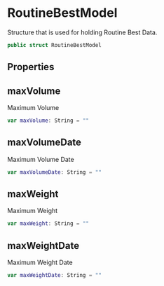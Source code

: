 # RoutineBestModel

Structure that is used for holding Routine Best Data.

``` swift
public struct RoutineBestModel
```

## Properties

## maxVolume

Maximum Volume

``` swift
var maxVolume: String = ""
```

## maxVolumeDate

Maximum Volume Date

``` swift
var maxVolumeDate: String = ""
```

## maxWeight

Maximum Weight

``` swift
var maxWeight: String = ""
```

## maxWeightDate

Maximum Weight Date

``` swift
var maxWeightDate: String = ""
```
